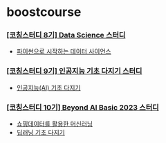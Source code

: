 # boostcourse

### [[코칭스터디 8기] Data Science 스터디](https://www.boostcourse.org/study-ds112-2022/home)
- [파이썬으로 시작하는 데이터 사이언스](https://www.boostcourse.org/ds112/home)

### [[코칭스터디 9기] 인공지능 기초 다지기 스터디](https://www.boostcourse.org/study-ai100-2023/home)
- [인공지능(AI) 기초 다지기](https://www.boostcourse.org/ai100/home)

### [[코칭스터디 10기] Beyond AI Basic 2023 스터디](https://www.boostcourse.org/study-ai111-2023/home)
- [쇼핑데이터를 활용한 머신러닝](https://www.boostcourse.org/ai224/home)
- [딥러닝 기초 다지기](https://www.boostcourse.org/ai111/home)
